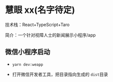 # 慧眼 xx(名字待定)

技术栈：React+TypeScript+Taro

简介：一个针对视障人士的新闻展示小程序/app

## 微信小程序启动

- ```
  yarn dev:weapp
  ```

* 打开微信开发者工具，把目录指向生成的 `dist`目录
